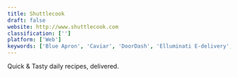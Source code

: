 ```yaml
---
title: Shuttlecook
draft: false 
website: http://www.shuttlecook.com
classification: ['']
platform: ['Web']
keywords: ['Blue Apron', 'Caviar', 'DoorDash', 'Elluminati E-delivery', 'Favor Delivery', 'Foodpanda', 'Google Shopping', 'GrubHub', 'HelloFresh', 'Henchman', 'Hungryhouse', 'Laundrapp', 'Naki Laundry', 'Ocado', 'Plated', 'Sprig', 'Tapingo', 'Yummit']
---
```

Quick & Tasty daily recipes, delivered.